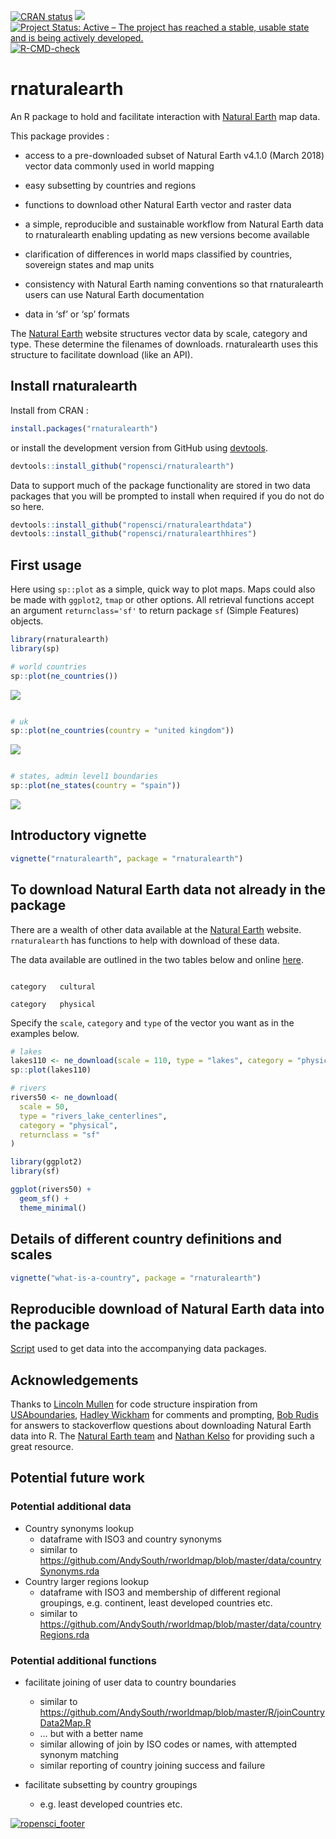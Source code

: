 
<!-- README.md is generated from README.Rmd. Please edit that file -->

<!-- used devtools::build_readme() to update the md -->

<!-- badges: start -->

[![CRAN
status](https://www.r-pkg.org/badges/version/rnaturalearth)](https://CRAN.R-project.org/package=rnaturalearth)
[![](https://badges.ropensci.org/22_status.svg)](https://github.com/ropensci/software-review/issues/22)
[![Project Status: Active – The project has reached a stable, usable
state and is being actively
developed.](https://www.repostatus.org/badges/latest/active.svg)](https://www.repostatus.org/#active)
[![R-CMD-check](https://github.com/ropensci/rnaturalearth/actions/workflows/R-CMD-check.yaml/badge.svg)](https://github.com/ropensci/rnaturalearth/actions/workflows/R-CMD-check.yaml)

<!-- badges: end -->

# rnaturalearth

An R package to hold and facilitate interaction with [Natural
Earth](https://www.naturalearthdata.com/) map data.

This package provides :

  - access to a pre-downloaded subset of Natural Earth v4.1.0 (March
    2018) vector data commonly used in world mapping

  - easy subsetting by countries and regions

  - functions to download other Natural Earth vector and raster data

  - a simple, reproducible and sustainable workflow from Natural Earth
    data to rnaturalearth enabling updating as new versions become
    available

  - clarification of differences in world maps classified by countries,
    sovereign states and map units

  - consistency with Natural Earth naming conventions so that
    rnaturalearth users can use Natural Earth documentation

  - data in ‘sf’ or ‘sp’ formats

The [Natural Earth](https://www.naturalearthdata.com/) website
structures vector data by scale, category and type. These determine the
filenames of downloads. rnaturalearth uses this structure to facilitate
download (like an API).

## Install rnaturalearth

Install from CRAN :

``` r
install.packages("rnaturalearth")
```

or install the development version from GitHub using
[devtools](https://github.com/r-lib/devtools).

``` r
devtools::install_github("ropensci/rnaturalearth")
```

Data to support much of the package functionality are stored in two data
packages that you will be prompted to install when required if you do
not do so here.

``` r
devtools::install_github("ropensci/rnaturalearthdata")
devtools::install_github("ropensci/rnaturalearthhires")
```

## First usage

Here using `sp::plot` as a simple, quick way to plot maps. Maps could
also be made with `ggplot2`, `tmap` or other options. All retrieval
functions accept an argument `returnclass='sf'` to return package `sf`
(Simple Features) objects.

``` r
library(rnaturalearth)
library(sp)

# world countries
sp::plot(ne_countries())
```

![](README_files/figure-gfm/unnamed-chunk-2-1.svg)<!-- -->

``` r

# uk
sp::plot(ne_countries(country = "united kingdom"))
```

![](README_files/figure-gfm/unnamed-chunk-2-2.svg)<!-- -->

``` r

# states, admin level1 boundaries
sp::plot(ne_states(country = "spain"))
```

![](README_files/figure-gfm/unnamed-chunk-2-3.svg)<!-- -->

## Introductory vignette

``` r
vignette("rnaturalearth", package = "rnaturalearth")
```

## To download Natural Earth data not already in the package

There are a wealth of other data available at the [Natural
Earth](https://www.naturalearthdata.com/) website. `rnaturalearth` has
functions to help with download of these data.

The data available are outlined in the two tables below and online
[here](https://www.naturalearthdata.com/downloads/50m-physical-vectors/).

``` 

category   cultural 

category   physical 
```

Specify the `scale`, `category` and `type` of the vector you want as in
the examples below.

``` r
# lakes
lakes110 <- ne_download(scale = 110, type = "lakes", category = "physical")
sp::plot(lakes110)

# rivers
rivers50 <- ne_download(
  scale = 50,
  type = "rivers_lake_centerlines",
  category = "physical",
  returnclass = "sf"
)

library(ggplot2)
library(sf)

ggplot(rivers50) +
  geom_sf() +
  theme_minimal()
```

## Details of different country definitions and scales

``` r
vignette("what-is-a-country", package = "rnaturalearth")
```

## Reproducible download of Natural Earth data into the package

[Script](https://github.com/ropensci/rnaturalearthdata/blob/master/data-raw/data_download_script.r)
used to get data into the accompanying data packages.

## Acknowledgements

Thanks to [Lincoln Mullen](https://github.com/lmullen) for code
structure inspiration from
[USAboundaries](https://github.com/ropensci/USAboundaries), [Hadley
Wickham](https://github.com/hadley) for comments and prompting, [Bob
Rudis](https://github.com/hrbrmstr) for answers to stackoverflow
questions about downloading Natural Earth data into R. The [Natural
Earth team](https://www.naturalearthdata.com/about/contributors/) and
[Nathan Kelso](https://github.com/nvkelso) for providing such a great
resource.

## Potential future work

### Potential additional data

  - Country synonyms lookup
      - dataframe with ISO3 and country synonyms
      - similar to
        <https://github.com/AndySouth/rworldmap/blob/master/data/countrySynonyms.rda>
  - Country larger regions lookup
      - dataframe with ISO3 and membership of different regional
        groupings, e.g. continent, least developed countries etc.
      - similar to
        <https://github.com/AndySouth/rworldmap/blob/master/data/countryRegions.rda>

### Potential additional functions

  - facilitate joining of user data to country boundaries
    
      - similar to
        <https://github.com/AndySouth/rworldmap/blob/master/R/joinCountryData2Map.R>
      - … but with a better name
      - similar allowing of join by ISO codes or names, with attempted
        synonym matching
      - similar reporting of country joining success and failure

  - facilitate subsetting by country groupings
    
      - e.g. least developed countries etc.

[![ropensci\_footer](https://ropensci.org/public_images/github_footer.png)](https://ropensci.org)
